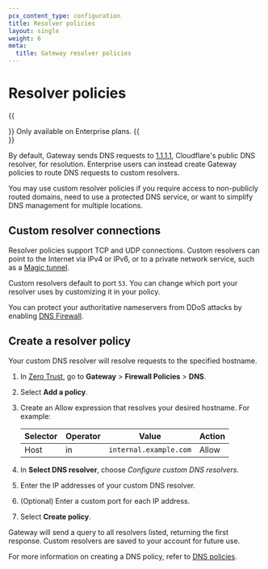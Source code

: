 ```yaml
---
pcx_content_type: configuration
title: Resolver policies
layout: single
weight: 6
meta:
  title: Gateway resolver policies
---
```


# Resolver policies

{{<Aside type="note">}}
Only available on Enterprise plans.
{{</Aside>}}

By default, Gateway sends DNS requests to [1.1.1.1](/1.1.1.1/), Cloudflare's public DNS resolver, for resolution. Enterprise users can instead create Gateway policies to route DNS requests to custom resolvers.

You may use custom resolver policies if you require access to non-publicly routed domains, need to use a protected DNS service, or want to simplify DNS management for multiple locations.

## Custom resolver connections

Resolver policies support TCP and UDP connections. Custom resolvers can point to the Internet via IPv4 or IPv6, or to a private network service, such as a [Magic tunnel](/magic-transit/how-to/configure-tunnels/).

Custom resolvers default to port `53`. You can change which port your resolver uses by customizing it in your policy.

You can protect your authoritative nameservers from DDoS attacks by enabling [DNS Firewall](/dns/dns-firewall/).

## Create a resolver policy

Your custom DNS resolver will resolve requests to the specified hostname.

1. In [Zero Trust](https://one.dash.cloudflare.com/), go to **Gateway** > **Firewall Policies** > **DNS**.
2. Select **Add a policy**.
3. Create an Allow expression that resolves your desired hostname. For example:

    | Selector | Operator | Value                  | Action |
    | -------- | -------- | ---------------------- | ------ |
    | Host     | in       | `internal.example.com` | Allow  |

4. In **Select DNS resolver**, choose _Configure custom DNS resolvers_.
5. Enter the IP addresses of your custom DNS resolver.
6. (Optional) Enter a custom port for each IP address.
7. Select **Create policy**.

Gateway will send a query to all resolvers listed, returning the first response. Custom resolvers are saved to your account for future use.

For more information on creating a DNS policy, refer to [DNS policies](/cloudflare-one/policies/gateway/dns-policies/).
